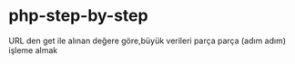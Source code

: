 # php-step-by-step
URL den get ile alınan değere göre,büyük verileri parça parça (adım adım) işleme almak
